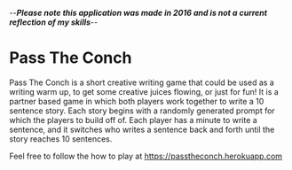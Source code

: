 --***Please note this application was made in 2016 and is not a current reflection of my skills***--

# Pass The Conch
Pass The Conch is a short creative writing game that could be used as a writing warm up, to get some creative juices flowing, or just for fun! It is a partner based game in which both players work together to write a 10 sentence story. Each story begins with a randomly generated prompt for which the players to build off of. Each player has a minute to write a sentence, and it switches who writes a sentence back and forth until the story reaches 10 sentences.

Feel free to follow the how to play at https://passtheconch.herokuapp.com
